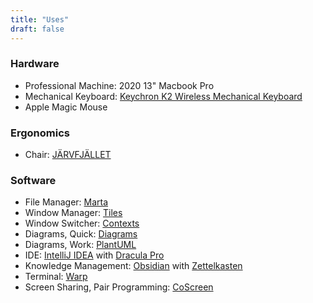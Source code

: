 ```yaml
---
title: "Uses"
draft: false
---
```


### Hardware

- Professional Machine: 2020 13" Macbook Pro
- Mechanical Keyboard: [Keychron K2 Wireless Mechanical Keyboard](https://www.keychron.com/products/keychron-k2-wireless-mechanical-keyboard)
- Apple Magic Mouse

### Ergonomics
- Chair: [JÄRVFJÄLLET](https://www.ikea.com/de/de/p/jaervfjaellet-drehstuhl-gunnared-dunkelgrau-30363594)

### Software
- File Manager: [Marta](https://marta.sh)
- Window Manager: [Tiles](https://freemacsoft.net/tiles)
- Window Switcher: [Contexts](https://contexts.co)
- Diagrams, Quick: [Diagrams](https://diagrams.app)
- Diagrams, Work: [PlantUML](https://plantuml.com)
- IDE: [IntelliJ IDEA](https://www.jetbrains.com/idea) with [Dracula Pro](https://draculatheme.com/pro)
- Knowledge Management: [Obsidian](https://obsidian.md) with [Zettelkasten](https://en.wikipedia.org/wiki/Zettelkasten)
- Terminal: [Warp](https://www.warp.dev)
- Screen Sharing, Pair Programming: [CoScreen](https://www.coscreen.co)
